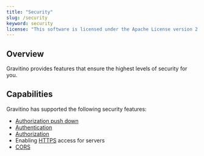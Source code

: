 ```yaml
---
title: "Security"
slug: /security
keyword: security
license: "This software is licensed under the Apache License version 2."
---
```


## Overview

Gravitino provides features that ensure the highest levels of security for you.

## Capabilities

Gravitino has supported the following security features:

- [Authorization push down](./authorization-pushdown.md)
- [Authentication](./authentication.md)
- [Authorization](./authorization.md)
- Enabling [HTTPS](./https.md) access for servers
- [CORS](./cors.md)
